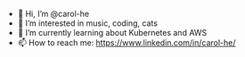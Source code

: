 - 👋 Hi, I’m @carol-he
- 👀 I’m interested in music, coding, cats
- 🌱 I’m currently learning about Kubernetes and AWS
- 📫 How to reach me: https://www.linkedin.com/in/carol-he/

<!---
carol-he/carol-he is a ✨ special ✨ repository because its `README.md` (this file) appears on your GitHub profile.
You can click the Preview link to take a look at your changes.
--->
